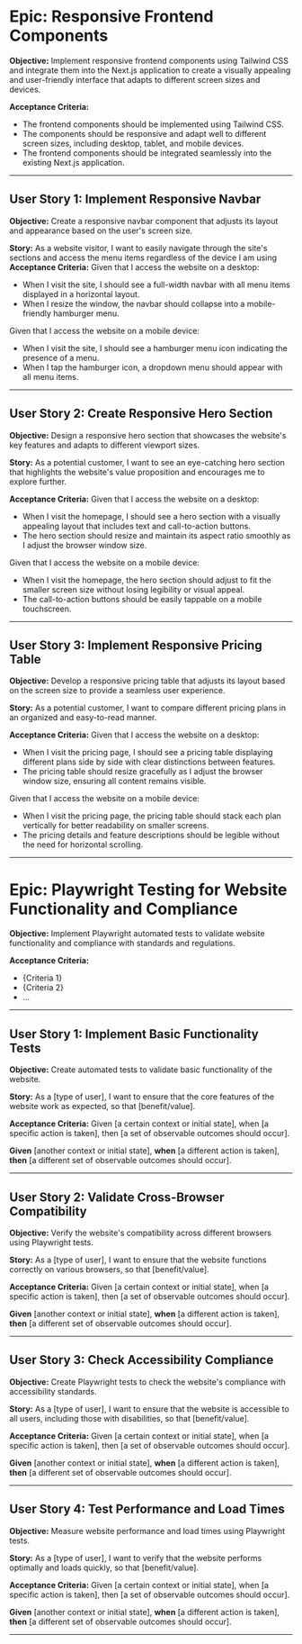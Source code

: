 # Epic: Responsive Frontend Components

**Objective:** Implement responsive frontend components using Tailwind CSS and integrate them into the Next.js application to create a visually appealing and user-friendly interface that adapts to different screen sizes and devices.

**Acceptance Criteria:**
- The frontend components should be implemented using Tailwind CSS.
- The components should be responsive and adapt well to different screen sizes, including desktop, tablet, and mobile devices.
- The frontend components should be integrated seamlessly into the existing Next.js application.


---

## User Story 1: Implement Responsive Navbar
**Objective:** Create a responsive navbar component that adjusts its layout and appearance based on the user's screen size.

**Story:** As a website visitor, I want to easily navigate through the site's sections and access the menu items regardless of the device I am using
**Acceptance Criteria:**
Given that I access the website on a desktop:
- When I visit the site, I should see a full-width navbar with all menu items displayed in a horizontal layout.
- When I resize the window, the navbar should collapse into a mobile-friendly hamburger menu.

Given that I access the website on a mobile device:
- When I visit the site, I should see a hamburger menu icon indicating the presence of a menu.
- When I tap the hamburger icon, a dropdown menu should appear with all menu items.




---
## User Story 2: Create Responsive Hero Section

**Objective:** Design a responsive hero section that showcases the website's key features and adapts to different viewport sizes.

**Story:** As a potential customer, I want to see an eye-catching hero section that highlights the website's value proposition and encourages me to explore further.

**Acceptance Criteria:**
Given that I access the website on a desktop:
- When I visit the homepage, I should see a hero section with a visually appealing layout that includes text and call-to-action buttons.
- The hero section should resize and maintain its aspect ratio smoothly as I adjust the browser window size.

Given that I access the website on a mobile device:
- When I visit the homepage, the hero section should adjust to fit the smaller screen size without losing legibility or visual appeal.
- The call-to-action buttons should be easily tappable on a mobile touchscreen.

---

## User Story 3: Implement Responsive Pricing Table

**Objective:** Develop a responsive pricing table that adjusts its layout based on the screen size to provide a seamless user experience.

**Story:** As a potential customer, I want to compare different pricing plans in an organized and easy-to-read manner.

**Acceptance Criteria:**
Given that I access the website on a desktop:
- When I visit the pricing page, I should see a pricing table displaying different plans side by side with clear distinctions between features.
- The pricing table should resize gracefully as I adjust the browser window size, ensuring all content remains visible.

Given that I access the website on a mobile device:
- When I visit the pricing page, the pricing table should stack each plan vertically for better readability on smaller screens.
- The pricing details and feature descriptions should be legible without the need for horizontal scrolling.

---


# Epic: Playwright Testing for Website Functionality and Compliance

**Objective:** Implement Playwright automated tests to validate website functionality and compliance with standards and regulations.

**Acceptance Criteria:**
- {Criteria 1}
- {Criteria 2}
- ...

---

## User Story 1: Implement Basic Functionality Tests

**Objective:** Create automated tests to validate basic functionality of the website.

**Story:** As a [type of user], I want to ensure that the core features of the website work as expected, so that [benefit/value].

**Acceptance Criteria:**
Given [a certain context or initial state], when [a specific action is taken], then [a set of observable outcomes should occur].

**Given** [another context or initial state], **when** [a different action is taken], **then** [a different set of observable outcomes should occur].

---

## User Story 2: Validate Cross-Browser Compatibility

**Objective:** Verify the website's compatibility across different browsers using Playwright tests.

**Story:** As a [type of user], I want to ensure that the website functions correctly on various browsers, so that [benefit/value].

**Acceptance Criteria:**
Given [a certain context or initial state], when [a specific action is taken], then [a set of observable outcomes should occur].

**Given** [another context or initial state], **when** [a different action is taken], **then** [a different set of observable outcomes should occur].

---

## User Story 3: Check Accessibility Compliance

**Objective:** Create Playwright tests to check the website's compliance with accessibility standards.

**Story:** As a [type of user], I want to ensure that the website is accessible to all users, including those with disabilities, so that [benefit/value].

**Acceptance Criteria:**
Given [a certain context or initial state], when [a specific action is taken], then [a set of observable outcomes should occur].

**Given** [another context or initial state], **when** [a different action is taken], **then** [a different set of observable outcomes should occur].

---

## User Story 4: Test Performance and Load Times

**Objective:** Measure website performance and load times using Playwright tests.

**Story:** As a [type of user], I want to verify that the website performs optimally and loads quickly, so that [benefit/value].

**Acceptance Criteria:**
Given [a certain context or initial state], when [a specific action is taken], then [a set of observable outcomes should occur].

**Given** [another context or initial state], **when** [a different action is taken], **then** [a different set of observable outcomes should occur].

---
